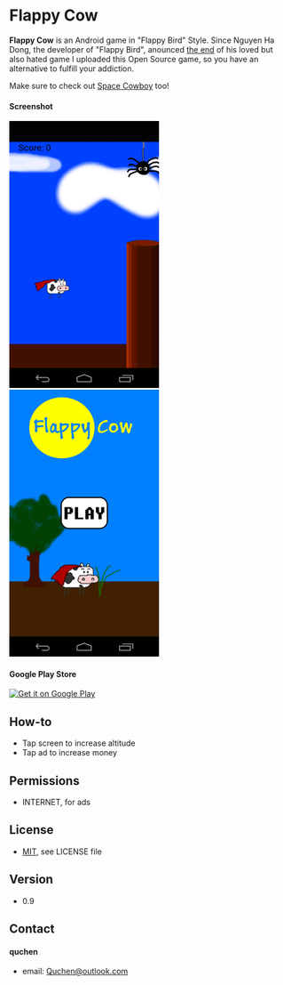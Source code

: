 Flappy Cow
======
**Flappy Cow** is an Android game in "Flappy Bird" Style. Since Nguyen Ha Dong, the developer of "Flappy Bird", anounced [the end](http://www.forbes.com/sites/insertcoin/2014/02/08/flappy-bird-creator-says-hes-taking-the-game-down/) of his loved but also hated game I uploaded this Open Source game, so you have an alternative to fulfill your addiction.

Make sure to check out [Space Cowboy](https://play.google.com/store/apps/details?id=com.quchen.spacecowboy) too!

#### Screenshot
![Sceenshot Flappy Cow](/graphics/screenshots/screenshot_phone_1.png) ![Sceenshot Flappy Cow](/graphics/screenshots/screenshot_phone_2.png)

#### Google Play Store
[![Get it on Google Play](https://developer.android.com/images/brand/en_generic_rgb_wo_45.png)](https://play.google.com/store/apps/details?id=de.quchen.flappycow)

## How-to
* Tap screen to increase altitude
* Tap ad to increase money

## Permissions
* INTERNET, for ads

## License 
* [MIT](http://opensource.org/licenses/MIT), see LICENSE file

## Version 
* 0.9

## Contact
#### quchen
* email: Quchen@outlook.com


